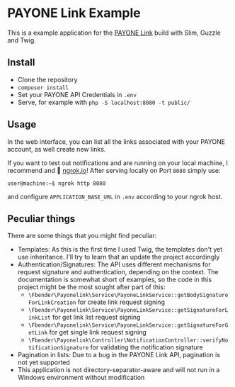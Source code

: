 # PAYONE Link Example

This is a example application for the [PAYONE Link](https://docs.payone.com/display/public/PLATFORM/Channel+PAYONE+Link)
build with Slim, Guzzle and Twig.

## Install

* Clone the repository
* `composer install`
* Set your PAYONE API Credentials in `.env`
* Serve, for example with `php -S localhost:8080 -t public/`

## Usage

In the web interface, you can list all the links associated with your PAYONE account, as well create new links.

If you want to test out notifications and are running on your local machine, I recommend and 💖 [ngrok.io](https://ngrok.io/)! After serving locally on Port `8080` simply use:

```
user@machine:~$ ngrok http 8080
```

and configure `APPLICATION_BASE_URL` in `.env` according to your ngrok host.

## Peculiar things

There are some things that you might find peculiar:

* Templates: As this is the first time I used Twig, the templates don't yet use inheritance. I'll try to learn that an update the project accordingly
* Authentication/Signatures: The API uses different mechanisms for request signature and authentication, depending on the context. The documentation is somewhat short of examples, so the code in this project might be the most sought after part of this:
   * `\Fbender\Payonelink\Service\PayoneLinkService::getBodySignatureForLinkCreation` for create link request signing
   * `\Fbender\Payonelink\Service\PayoneLinkService::getSignatureForLinkList` for get link list request signing
   * `\Fbender\Payonelink\Service\PayoneLinkService::getSignatureForGetLink` for get single link request signing
   * `\Fbender\Payonelink\Controller\NotificationController::verifyNotificationSignature` for validating the notification signature
* Pagination in lists: Due to a bug in the PAYONE Link API, pagination is not yet supported
* This application is not directory-separator-aware and will not run in a Windows environment without modification

